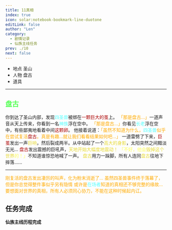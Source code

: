 ```yaml
---
title: 11真相
index: true
icon: solar:notebook-bookmark-line-duotone
editLink: false
author: "Len"
category:
  - 剧情记录
  - 仙族主线任务
prev: ./10
next: false
---
```


- 地点 圣山
- 人物 盘古
- 道具 

------

## <span style="color:#55FF55;font-weight:bold;">盘古</span>

你到达了圣山内部，发现<span style="color: #55FFFF;">四圣兽</span>被绑在<span style="color: #AA0000;">一颗巨大的茧</span>上。
<span style="color: #FFAA00;">「那是盘古…」</span>一道声音从天上传来，你看到一名<span style="color: #55FFFF;">神族</span>浮在空中。
<span style="color: #FFAA00;">「那是盘古…」</span>你看见<span style="color: #55FFFF;">长老</span>浮在空中，有些鄙夷地看着中间<span style="color: #AA0000;">这颗卵</span>。
他接着说道：<span style="color: #FFAA00;">「虽然不知道为什么，</span><span style="color: #55FFFF;">四圣兽</span><span style="color: #FFAA00;">似乎在尝试复活</span><span style="color: #AA0000;">盘古</span><span style="color: #FFAA00;">。真是有趣…就让我们看看结果如何吧…」
</span>一道雷劈了下来，<span style="color: #AA0000;">巨茧</span>发出一声<span style="color: #e6d933;">巨响</span>，然后裂成两半。从中站起了一个<span style="color: #e6d933;">高大的身影</span>，太阳突然之间黯淡无光…
<span style="color: #AA0000;">盘古</span>发出震撼的巨吼声，<span style="color: #e6d933;">天地开始大幅度地震动！
</span><span style="color: #FFFF55;">「不好，他会</span><span style="color: #e6d933;">毁掉这个世界</span><span style="color: #FFFF55;">的！」</span>不知道谁惊恐地喊了一声。
<span style="color: #e6d933;">盘古</span>用力一跺脚，所有人连同<span style="color: #e6d933;">盘古</span>往地下摔落……



------

<span style="color: #FFAA00;">刚复活的盘古发出凄厉的叫声，化为粉末消逝了…
</span><span style="color: #FFAA00;">虽然四圣兽事件终于落幕了，但是你总觉得整件事似乎另有隐情
</span><span style="color: #FFAA00;">或许是</span><span style="color: #55FFFF;">在场者</span><span style="color: #FFAA00;">知道的真相还不够完整的缘故…
</span><span style="color: #FFAA00;">要想面对世界的真相，所有人必须同心协力，不能在这种时候起内讧。</span>

## 任务完成

**仙族主线历程完成**
